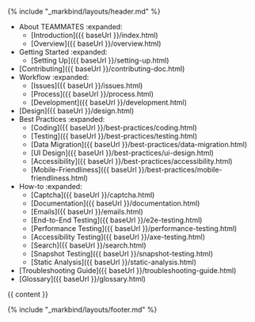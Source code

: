 {% include "_markbind/layouts/header.md" %}

<div id="flex-body">
  <nav id="site-nav" class="fixed-header-padding">
    <div class="nav-component slim-scroll">
      <site-nav>

* About TEAMMATES :expanded:
  * [Introduction]({{ baseUrl }}/index.html)
  * [Overview]({{ baseUrl }}/overview.html)
* Getting Started :expanded:
  * [Setting Up]({{ baseUrl }}/setting-up.html)
* [Contributing]({{ baseUrl }}/contributing-doc.html)
* Workflow :expanded:
  * [Issues]({{ baseUrl }}/issues.html)
  * [Process]({{ baseUrl }}/process.html)
  * [Development]({{ baseUrl }}/development.html)
* [Design]({{ baseUrl }}/design.html)
* Best Practices :expanded:
  * [Coding]({{ baseUrl }}/best-practices/coding.html)
  * [Testing]({{ baseUrl }}/best-practices/testing.html)
  * [Data Migration]({{ baseUrl }}/best-practices/data-migration.html)
  * [UI Design]({{ baseUrl }}/best-practices/ui-design.html)
  * [Accessibility]({{ baseUrl }}/best-practices/accessibility.html)
  * [Mobile-Friendliness]({{ baseUrl }}/best-practices/mobile-friendliness.html)
* How-to :expanded:
  * [Captcha]({{ baseUrl }}/captcha.html)
  * [Documentation]({{ baseUrl }}/documentation.html)
  * [Emails]({{ baseUrl }}/emails.html)
  * [End-to-End Testing]({{ baseUrl }}/e2e-testing.html)
  * [Performance Testing]({{ baseUrl }}/performance-testing.html)
  * [Accessibility Testing]({{ baseUrl }}/axe-testing.html)
  * [Search]({{ baseUrl }}/search.html)
  * [Snapshot Testing]({{ baseUrl }}/snapshot-testing.html)
  * [Static Analysis]({{ baseUrl }}/static-analysis.html)
* [Troubleshooting Guide]({{ baseUrl }}/troubleshooting-guide.html)
* [Glossary]({{ baseUrl }}/glossary.html)
      </site-nav>
    </div>
  </nav>
  <div id="content-wrapper" class="fixed-header-padding">
    {{ content }}
  </div>
  <nav id="page-nav" class="fixed-header-padding">
    <div class="nav-component slim-scroll">
      <page-nav />
    </div>
  </nav>
</div>

{% include "_markbind/layouts/footer.md" %}
